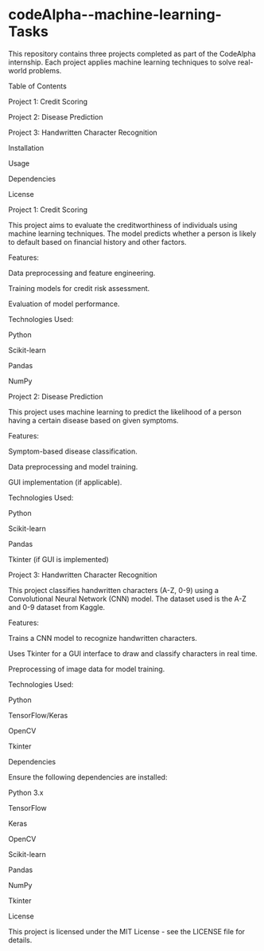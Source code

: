 # codeAlpha--machine-learning-Tasks
This repository contains three projects completed as part of the CodeAlpha internship. Each project applies machine learning techniques to solve real-world problems.

Table of Contents

Project 1: Credit Scoring

Project 2: Disease Prediction

Project 3: Handwritten Character Recognition

Installation

Usage

Dependencies

License

Project 1: Credit Scoring

This project aims to evaluate the creditworthiness of individuals using machine learning techniques. The model predicts whether a person is likely to default based on financial history and other factors.

Features:

Data preprocessing and feature engineering.

Training models for credit risk assessment.

Evaluation of model performance.

Technologies Used:

Python

Scikit-learn

Pandas

NumPy

Project 2: Disease Prediction

This project uses machine learning to predict the likelihood of a person having a certain disease based on given symptoms.

Features:

Symptom-based disease classification.

Data preprocessing and model training.

GUI implementation (if applicable).

Technologies Used:

Python

Scikit-learn

Pandas

Tkinter (if GUI is implemented)

Project 3: Handwritten Character Recognition

This project classifies handwritten characters (A-Z, 0-9) using a Convolutional Neural Network (CNN) model. The dataset used is the A-Z and 0-9 dataset from Kaggle.

Features:

Trains a CNN model to recognize handwritten characters.

Uses Tkinter for a GUI interface to draw and classify characters in real time.

Preprocessing of image data for model training.

Technologies Used:

Python

TensorFlow/Keras

OpenCV

Tkinter

Dependencies

Ensure the following dependencies are installed:

Python 3.x

TensorFlow

Keras

OpenCV

Scikit-learn

Pandas

NumPy

Tkinter

License

This project is licensed under the MIT License - see the LICENSE file for details.
